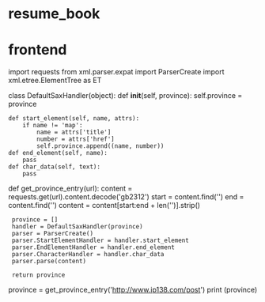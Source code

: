 # resume_book
# frontend
import requests
from xml.parser.expat import ParserCreate
import xml.etree.ElementTree as ET

class DefaultSaxHandler(object):
    def __init__(self, province):
        self.province = province

    def start_element(self, name, attrs):
        if name != 'map':
            name = attrs['title']
            number = attrs['href']
            self.province.append((name, number))
    def end_element(self, name):
        pass
    def char_data(self, text):
        pass

def get_province_entry(url):
     content = requests.get(url).content.decode('gb2312')
     start = content.find('<map name="map_86" id="map_86">')
     end = content.find('</map>')
     content = content[start:end + len('</map>')].strip()

     province = []
     handler = DefaultSaxHandler(province)
     parser = ParserCreate()
     parser.StartElementHandler = handler.start_element
     parser.EndElementHandler = handler.end_element
     parser.CharacterHandler = handler.char_data
     parser.parse(content)

     return province

province = get_province_entry('http://www.ip138.com/post')
print (province)
